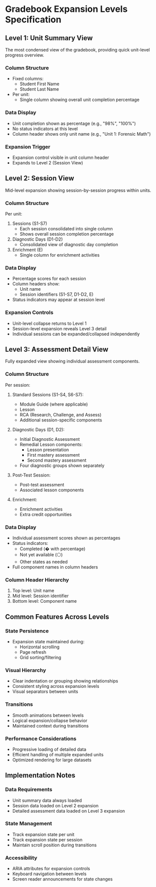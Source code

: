 # Gradebook Expansion Levels Specification

## Level 1: Unit Summary View
The most condensed view of the gradebook, providing quick unit-level progress overview.

### Column Structure
- Fixed columns:
  - Student First Name
  - Student Last Name
- Per unit:
  - Single column showing overall unit completion percentage

### Data Display
- Unit completion shown as percentage (e.g., "98%", "100%")
- No status indicators at this level
- Column header shows only unit name (e.g., "Unit 1: Forensic Math")

### Expansion Trigger
- Expansion control visible in unit column header
- Expands to Level 2 (Session View)

## Level 2: Session View
Mid-level expansion showing session-by-session progress within units.

### Column Structure
Per unit:
1. Sessions (S1-S7)
   - Each session consolidated into single column
   - Shows overall session completion percentage
2. Diagnostic Days (D1-D2)
   - Consolidated view of diagnostic day completion
3. Enrichment (E)
   - Single column for enrichment activities

### Data Display
- Percentage scores for each session
- Column headers show:
  - Unit name
  - Session identifiers (S1-S7, D1-D2, E)
- Status indicators may appear at session level

### Expansion Controls
- Unit-level collapse returns to Level 1
- Session-level expansion reveals Level 3 detail
- Individual sessions can be expanded/collapsed independently

## Level 3: Assessment Detail View
Fully expanded view showing individual assessment components.

### Column Structure
Per session:
1. Standard Sessions (S1-S4, S6-S7):
   - Module Guide (where applicable)
   - Lesson
   - RCA (Research, Challenge, and Assess)
   - Additional session-specific components

2. Diagnostic Days (D1, D2):
   - Initial Diagnostic Assessment
   - Remedial Lesson components:
     - Lesson presentation
     - First mastery assessment
     - Second mastery assessment
   - Four diagnostic groups shown separately

3. Post-Test Session:
   - Post-test assessment
   - Associated lesson components

4. Enrichment:
   - Enrichment activities
   - Extra credit opportunities

### Data Display
- Individual assessment scores shown as percentages
- Status indicators:
  - Completed (� with percentage)
  - Not yet available (⚪)
  - Other states as needed
- Full component names in column headers

### Column Header Hierarchy
1. Top level: Unit name
2. Mid level: Session identifier
3. Bottom level: Component name

## Common Features Across Levels

### State Persistence
- Expansion state maintained during:
  - Horizontal scrolling
  - Page refresh
  - Grid sorting/filtering

### Visual Hierarchy
- Clear indentation or grouping showing relationships
- Consistent styling across expansion levels
- Visual separators between units

### Transitions
- Smooth animations between levels
- Logical expansion/collapse behavior
- Maintained context during transitions

### Performance Considerations
- Progressive loading of detailed data
- Efficient handling of multiple expanded units
- Optimized rendering for large datasets

## Implementation Notes

### Data Requirements
- Unit summary data always loaded
- Session data loaded on Level 2 expansion
- Detailed assessment data loaded on Level 3 expansion

### State Management
- Track expansion state per unit
- Track expansion state per session
- Maintain scroll position during transitions

### Accessibility
- ARIA attributes for expansion controls
- Keyboard navigation between levels
- Screen reader announcements for state changes
